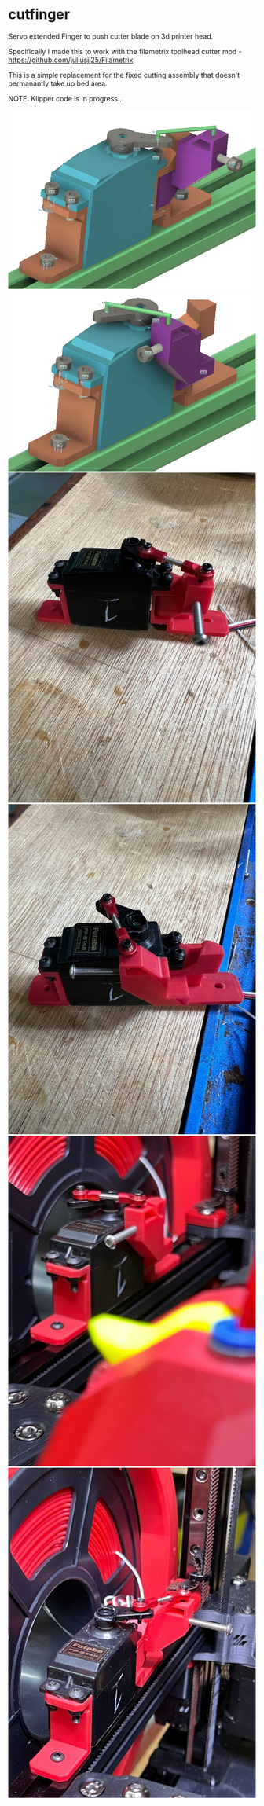 # cutfinger
Servo extended Finger to push cutter blade on 3d printer head.

Specifically I made this to work with the filametrix toolhead cutter mod - https://github.com/juliusjj25/Filametrix 

This is a simple replacement for the fixed cutting assembly that doesn't permanantly take up bed area.

NOTE: Klipper code is in progress...

![Image](images/fingercutopen.png "")
![Image](images/fingercutclosed.png "")
![Image](images/IMG_3354.jpg "")
![Image](images/IMG_3355.jpg "")
![Image](images/IMG_3358.jpg "")
![Image](images/IMG_3360.jpg "")
